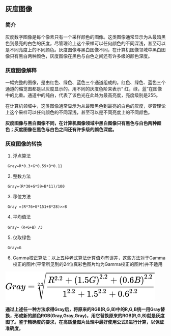 ## 灰度图像

### 简介
  灰度数字图像是每个像素只有一个采样颜色的图像。这类图像通常显示为从最暗黑色到最亮的白色的灰度，尽管理论上这个采样可以任何颜色的不同深浅，甚至可以是不同亮度上的不同颜色。灰度图像与黑白图像不同，在计算机图像领域中黑白图像只有黑白两种颜色，灰度图像在黑色与白色之间还有许多级的颜色深度。

### 灰度图像解释
  一幅完整的图像，是由红色、绿色、蓝色三个通道组成的。红色、绿色、蓝色三个通道的缩览图都是以灰度显示的。用不同的灰度色阶来表示“ 红，绿，蓝”在图像中的比重。通道中的纯白，代表了该色光在此处为最高亮度，亮度级别是255。

  在计算机领域中，这类图像通常显示为从最暗黑色到最亮的白色的灰度，尽管理论上这个采样可以任何颜色的不同深浅，甚至可以是不同亮度上的不同颜色。

  **灰度图像与黑白图像不同，在计算机图像领域中黑白图像只有黑色与白色两种颜色；灰度图像在黑色与白色之间还有许多级的颜色深度。**

### 灰度图像的转换

  1. 浮点算法
  ```
   Gray=R*0.3+G*0.59+B*0.11
  ```
  2. 整数方法
  ```
   Gray=(R*30+G*59+B*11)/100
  ```
  3. 移位方法
  ```
   Gray =(R*76+G*151+B*28)>>8
  ```
  4. 平均值法
  ```
   Gray=（R+G+B）/3
  ```
  5. 仅取绿色
  ```
   Gray=G
  ```
  6. Gamma校正算法：以上五种老式算法计算值均有误差，这些方法对于Gamma校正的图片(平常所见到的24位真彩色图片均为Gamma校正的图片)并不适用

  ![avatar](../images/gamma.svg)


  **通过上述任一种方法求得Gray后，将原来的RGB(R,G,B)中的R,G,B统一用Gray替换，形成新的颜色RGB(Gray,Gray,Gray)，用它替换原来的RGB(R,G,B)就是灰度图了。鉴于精确度的要求，在高质量图片处理中最好使用公式6进行计算，以保证准确度。**